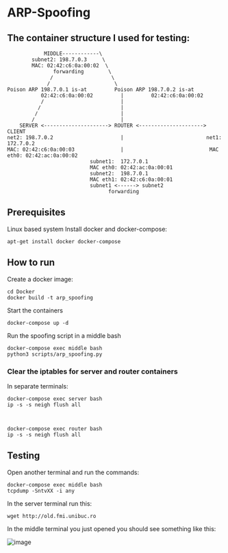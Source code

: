 # ARP-Spoofing

## The container structure I used for testing:

```
            MIDDLE------------\
        subnet2: 198.7.0.3     \
        MAC: 02:42:c6:0a:00:02  \
               forwarding        \ 
              /                   \
             /                     \
Poison ARP 198.7.0.1 is-at         Poison ARP 198.7.0.2 is-at 
           02:42:c6:0a:00:02         |         02:42:c6:0a:00:02
           /                         |
          /                          |
         /                           |
        /                            |
    SERVER <---------------------> ROUTER <---------------------> CLIENT
net2: 198.7.0.2                      |                           net1: 172.7.0.2
MAC: 02:42:c6:0a:00:03               |                            MAC eth0: 02:42:ac:0a:00:02
                           subnet1:  172.7.0.1
                           MAC eth0: 02:42:ac:0a:00:01
                           subnet2:  198.7.0.1
                           MAC eth1: 02:42:c6:0a:00:01
                           subnet1 <------> subnet2
                                 forwarding
```

## Prerequisites
Linux based system
Install docker and docker-compose:
```
apt-get install docker docker-compose
```

## How to run

Create a docker image:

    cd Docker
    docker build -t arp_spoofing
    
Start the containers

    docker-compose up -d

Run the spoofing script in a middle bash

    docker-compose exec middle bash
    python3 scripts/arp_spoofing.py

### Clear the iptables for server and router containers 

In separate terminals:

    docker-compose exec server bash
    ip -s -s neigh flush all



    docker-compose exec router bash
    ip -s -s neigh flush all


## Testing

Open another terminal and run the commands: 

    docker-compose exec middle bash
    tcpdump -SntvXX -i any

In the server terminal run this: 
    
    wget http://old.fmi.unibuc.ro
    
In the middle terminal you just opened you should see something like this: 

![image](https://github.com/user-attachments/assets/bd090bd9-5a92-4aa6-8d0c-ba748c6d4cb3)
